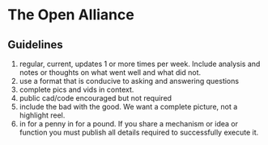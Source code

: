 # The Open Alliance

## Guidelines
1) regular, current, updates 1 or more times per week. Include analysis and notes or thoughts on what went well and what did not.
2) use a format that is conducive to asking and answering questions
3) complete pics and vids in context.
4) public cad/code encouraged but not required
5) include the bad with the good. We want a complete picture, not a highlight reel.
6) in for a penny in for a pound. If you share a mechanism or idea or function you must publish all details required to successfully execute it.
